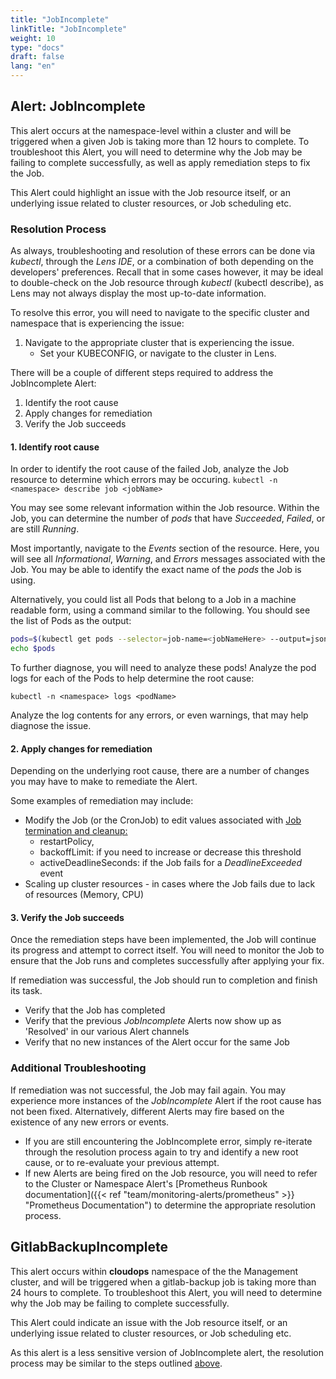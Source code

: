```yaml
---
title: "JobIncomplete"
linkTitle: "JobIncomplete"
weight: 10
type: "docs"
draft: false
lang: "en"
---
```


## Alert: JobIncomplete

This alert occurs at the namespace-level within a cluster and will be triggered when a given Job is taking more than 12 hours to complete. To troubleshoot this Alert, you will need to determine why the Job may be failing to complete successfully, as well as apply remediation steps to fix the Job.

This Alert could highlight an issue with the Job resource itself, or an underlying issue related to cluster resources, or Job scheduling etc.

### Resolution Process

As always, troubleshooting and resolution of these errors can be done via *kubectl*, through the *Lens IDE*, or a combination of both depending on the developers' preferences. Recall that in some cases however, it may be ideal to double-check on the Job resource through *kubectl* (kubectl describe), as Lens may not always display the most up-to-date information.

To resolve this error, you will need to navigate to the specific cluster and namespace that is experiencing the issue:
1. Navigate to the appropriate cluster that is experiencing the issue.
    - Set your KUBECONFIG, or navigate to the cluster in Lens.

There will be a couple of different steps required to address the JobIncomplete Alert:
1. Identify the root cause
2. Apply changes for remediation
3. Verify the Job succeeds

#### 1. Identify root cause

In order to identify the root cause of the failed Job, analyze the Job resource to determine which errors may be occuring.
`kubectl -n <namespace> describe job <jobName>`

You may see some relevant information within the Job resource. Within the Job, you can determine the number of *pods* that have *Succeeded*, *Failed*, or are still *Running*.

Most importantly, navigate to the *Events* section of the resource. Here, you will see all *Informational*, *Warning*, and *Errors* messages associated with the Job. You may be able to identify the exact name of the *pods* the Job is using.

Alternatively, you could list all Pods that belong to a Job in a machine readable form, using a command similar to the following. You should see the list of Pods as the output:
```bash
pods=$(kubectl get pods --selector=job-name=<jobNameHere> --output=jsonpath='{.items[*].metadata.name}')
echo $pods
```

To further diagnose, you will need to analyze these pods! Analyze the pod logs for each of the Pods to help determine the root cause:

`kubectl -n <namespace> logs <podName>`

Analyze the log contents for any errors, or even warnings, that may help diagnose the issue.

#### 2. Apply changes for remediation

Depending on the underlying root cause, there are a number of changes you may have to make to remediate the Alert.

Some examples of remediation may include:
- Modify the Job (or the CronJob) to edit values associated with [Job termination and cleanup:](https://kubernetes.io/docs/concepts/workloads/controllers/job/#job-termination-and-cleanup)
    - restartPolicy,
    - backoffLimit: if you need to increase or decrease this threshold
    - activeDeadlineSeconds: if the Job fails for a *DeadlineExceeded* event
- Scaling up cluster resources - in cases where the Job fails due to lack of resources (Memory, CPU)

#### 3. Verify the Job succeeds

Once the remediation steps have been implemented, the Job will continue its progress and attempt to correct itself. You will need to monitor the Job to ensure that the Job runs and completes successfully after applying your fix.

If remediation was successful, the Job should run to completion and finish its task.
- Verify that the Job has completed
- Verify that the previous *JobIncomplete* Alerts now show up as 'Resolved' in our various Alert channels
- Verify that no new instances of the Alert occur for the same Job

### Additional Troubleshooting

If remediation was not successful, the Job may fail again. You may experience more instances of the *JobIncomplete* Alert if the root cause has not been fixed. Alternatively, different Alerts may fire based on the existence of any new errors or events.
- If you are still encountering the JobIncomplete error, simply re-iterate through the resolution process again to try and identify a new root cause, or to re-evaluate your previous attempt.
- If new Alerts are being fired on the Job resource, you will need to refer to the Cluster or Namespace Alert's [Prometheus Runbook documentation]({{< ref "team/monitoring-alerts/prometheus" >}} "Prometheus Documentation") to determine the appropriate resolution process.

## GitlabBackupIncomplete

This alert occurs within **cloudops** namespace of the the Management cluster, and will be triggered when a gitlab-backup job is taking more than 24 hours to complete. To troubleshoot this Alert, you will need to determine why the Job may be failing to complete successfully.

This Alert could indicate an issue with the Job resource itself, or an underlying issue related to cluster resources, or Job scheduling etc.

As this alert is a less sensitive version of JobIncomplete alert, the resolution process may be similar to the steps outlined [above](#resolution-process).
